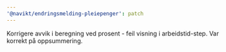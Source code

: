 ```yaml
---
'@navikt/endringsmelding-pleiepenger': patch
---
```


Korrigere avvik i beregning ved prosent - feil visning i arbeidstid-step. Var korrekt på oppsummering.
